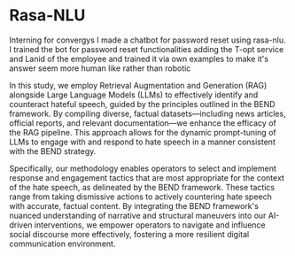 # Rasa-NLU
Interning for convergys I made a chatbot for password reset using rasa-nlu.
I trained the bot for password reset functionalities adding the T-opt service and Lanid of the employee and trained it via own examples to make it's answer seem more human like rather than robotic



 
In this study, we employ Retrieval Augmentation and Generation (RAG) alongside Large Language Models (LLMs) to effectively identify and counteract hateful speech, guided by the principles outlined in the BEND framework. By compiling diverse, factual datasets—including news articles, official reports, and relevant documentation—we enhance the efficacy of the RAG pipeline. This approach allows for the dynamic prompt-tuning of LLMs to engage with and respond to hate speech in a manner consistent with the BEND strategy.

Specifically, our methodology enables operators to select and implement response and engagement tactics that are most appropriate for the context of the hate speech, as delineated by the BEND framework. These tactics range from taking dismissive actions to actively countering hate speech with accurate, factual content. By integrating the BEND framework's nuanced understanding of narrative and structural maneuvers into our AI-driven interventions, we empower operators to navigate and influence social discourse more effectively, fostering a more resilient digital communication environment.
